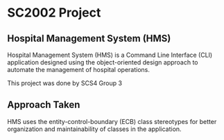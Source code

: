 # SC2002 Project

## Hospital Management System (HMS)
Hospital Management System (HMS) is a Command Line Interface (CLI) application designed using the object-oriented design approach to automate the management of hospital operations.

This project was done by SCS4 Group 3

## Approach Taken
HMS uses the entity-control-boundary (ECB) class stereotypes for better organization and maintainability of classes in the application.
